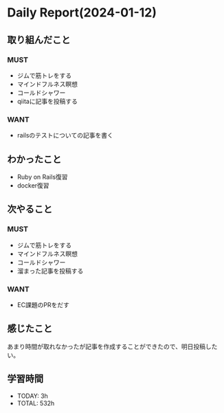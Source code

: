 # Daily Report(2024-01-12)
## 取り組んだこと
### MUST
- ジムで筋トレをする
- マインドフルネス瞑想
- コールドシャワー
- qiitaに記事を投稿する
### WANT
- railsのテストについての記事を書く

## わかったこと
- Ruby on Rails復習
- docker復習

## 次やること
### MUST
- ジムで筋トレをする
- マインドフルネス瞑想
- コールドシャワー
- 溜まった記事を投稿する
### WANT
- EC課題のPRをだす

## 感じたこと
あまり時間が取れなかったが記事を作成することができたので、明日投稿したい。

## 学習時間
- TODAY: 3h
- TOTAL: 532h
